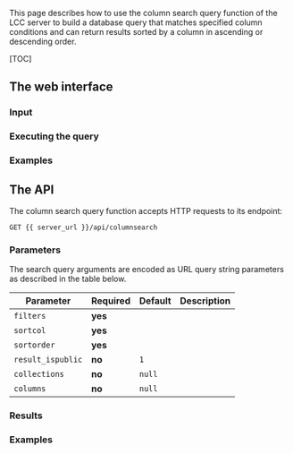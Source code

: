 This page describes how to use the column search query function of the LCC
server to build a database query that matches specified column conditions and
can return results sorted by a column in ascending or descending order.

[TOC]

## The web interface

### Input

### Executing the query

### Examples


## The API

The column search query function accepts HTTP requests to its endpoint:

```
GET {{ server_url }}/api/columnsearch
```


### Parameters

The search query arguments are encoded as URL query string parameters as
described in the table below.

Parameter          | Required | Default | Description
------------------ | -------- | ------- | -----------
`filters`          | **yes**  |         |
`sortcol`          | **yes**  |         |
`sortorder`        | **yes**  |         |
`result_ispublic`  | **no**   | `1`     |
`collections`      | **no**   | `null`  |
`columns`          | **no**   | `null`  |


### Results


### Examples
